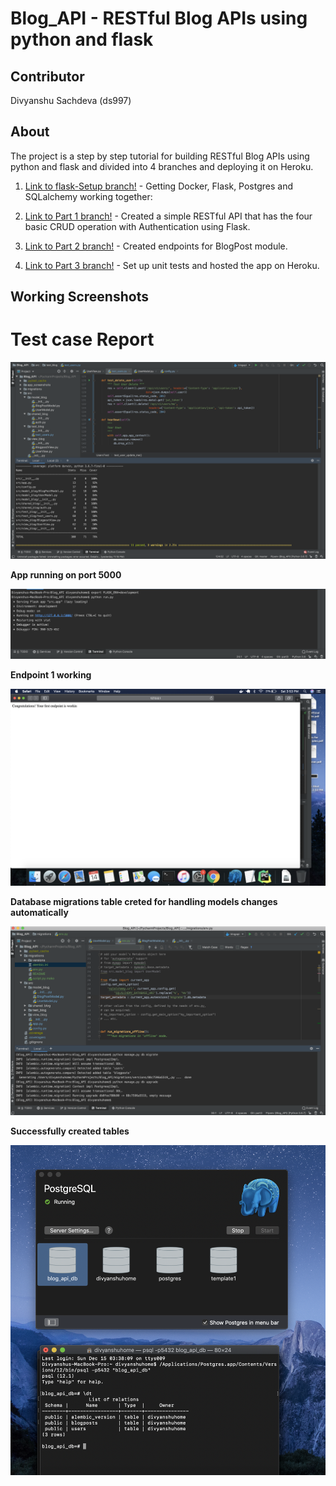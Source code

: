 # Blog_API - RESTful Blog APIs using python and flask

## Contributor
Divyanshu Sachdeva (ds997)

## About
The project is a step by step tutorial for building RESTful Blog APIs using python and flask and divided into 4 branches
and deploying it on Heroku.

1. [Link to flask-Setup branch!](https://github.com/ds997/Blog_API/tree/flask_setup) - Getting Docker, Flask, Postgres and SQLalchemy working together:

2. [Link to Part 1 branch!](https://github.com/ds997/Blog_API/tree/part1) - Created a simple RESTful API that has the four basic CRUD operation with Authentication using Flask.

3. [Link to Part 2 branch!](https://github.com/ds997/Blog_API/tree/part2) - Created endpoints for BlogPost module.

4. [Link to Part 3 branch!](https://github.com/ds997/Blog_API/tree/part3) - Set up unit tests and hosted the app on Heroku.

## Working Screenshots

# Test case Report

![Test case Report](https://github.com/ds997/Blog_API/blob/master/app_screenshots/test%20cases%20report.png)

**App running on port 5000**

![App running on port 5000](https://github.com/ds997/Blog_API/blob/master/app_screenshots/app%20running%20on%20port.png)

**Endpoint 1 working**

![Endpoint 1 working](https://github.com/ds997/Blog_API/blob/master/app_screenshots/Endpoint%201%20working.png)

**Database migrations table creted for handling models changes automatically**

![Database migrations succesfully created](https://github.com/ds997/Blog_API/blob/master/app_screenshots/Database_Tables_Created.png )

**Successfully created tables**

![User and Blogpost and relationship tables created](https://github.com/ds997/Blog_API/blob/master/app_screenshots/Database%20tables%20created%20.png)

